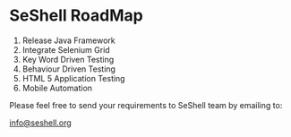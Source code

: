 SeShell RoadMap
===============

1. Release Java Framework
2. Integrate Selenium Grid
3. Key Word Driven Testing
4. Behaviour Driven Testing
5. HTML 5 Application Testing
6. Mobile Automation

Please feel free to send your requirements to SeShell team by emailing to:

info@seshell.org